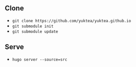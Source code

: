 ## Clone
- `git clone https://github.com/yuktea/yuktea.github.io`
- `git submodule init`
- `git submodule update`

## Serve
- `hugo server --source=src`

